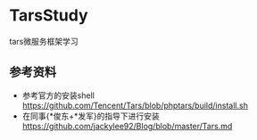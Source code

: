 # TarsStudy
tars微服务框架学习

## 参考资料
>
* 参考官方的安装shell https://github.com/Tencent/Tars/blob/phptars/build/install.sh
* 在同事{*俊东+*发军}的指导下进行安装 https://github.com/jackylee92/Blog/blob/master/Tars.md
